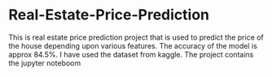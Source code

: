 # Real-Estate-Price-Prediction
This is real estate price prediction project that is used to predict the price of the house depending upon various features. The accuracy of the model is approx 84.5%. I have used the dataset from kaggle. The project contains the jupyter noteboom
